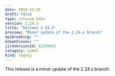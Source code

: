 ```yaml
---
date: 2019-12-26
draft: false 
type: release-note
version: 2.24.3
title: "Release 2.24.3"
preview: "Minor update of the 2.24.x branch"
apiBreaking: ""
knownIssues: ""
jiraVersionId: 12345672
category: camel
kind: legacy
---
```


This release is a minor update of the 2.24.x branch.
